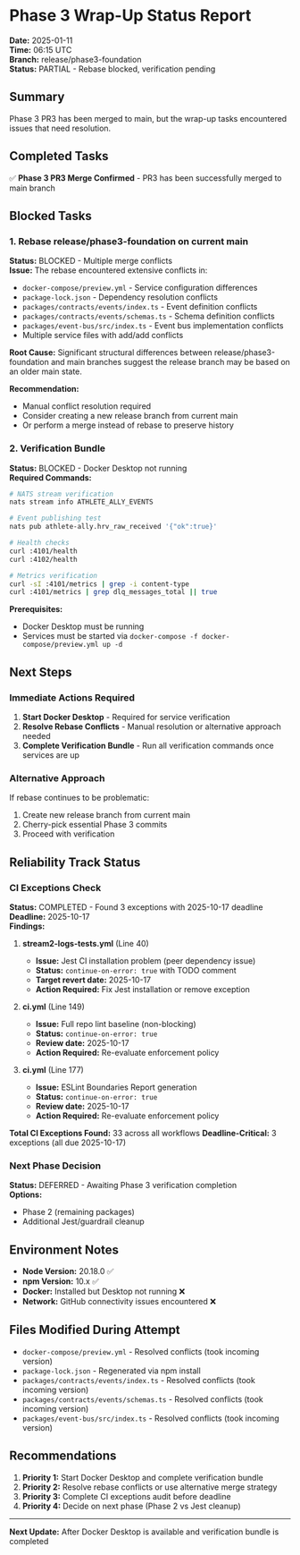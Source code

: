 # Phase 3 Wrap-Up Status Report

**Date:** 2025-01-11  
**Time:** 06:15 UTC  
**Branch:** release/phase3-foundation  
**Status:** PARTIAL - Rebase blocked, verification pending

## Summary

Phase 3 PR3 has been merged to main, but the wrap-up tasks encountered issues that need resolution.

## Completed Tasks

✅ **Phase 3 PR3 Merge Confirmed** - PR3 has been successfully merged to main branch

## Blocked Tasks

### 1. Rebase release/phase3-foundation on current main
**Status:** BLOCKED - Multiple merge conflicts  
**Issue:** The rebase encountered extensive conflicts in:
- `docker-compose/preview.yml` - Service configuration differences
- `package-lock.json` - Dependency resolution conflicts  
- `packages/contracts/events/index.ts` - Event definition conflicts
- `packages/contracts/events/schemas.ts` - Schema definition conflicts
- `packages/event-bus/src/index.ts` - Event bus implementation conflicts
- Multiple service files with add/add conflicts

**Root Cause:** Significant structural differences between release/phase3-foundation and main branches suggest the release branch may be based on an older main state.

**Recommendation:** 
- Manual conflict resolution required
- Consider creating a new release branch from current main
- Or perform a merge instead of rebase to preserve history

### 2. Verification Bundle
**Status:** BLOCKED - Docker Desktop not running  
**Required Commands:**
```bash
# NATS stream verification
nats stream info ATHLETE_ALLY_EVENTS

# Event publishing test
nats pub athlete-ally.hrv_raw_received '{"ok":true}'

# Health checks
curl :4101/health
curl :4102/health

# Metrics verification
curl -sI :4101/metrics | grep -i content-type
curl :4101/metrics | grep dlq_messages_total || true
```

**Prerequisites:**
- Docker Desktop must be running
- Services must be started via `docker-compose -f docker-compose/preview.yml up -d`

## Next Steps

### Immediate Actions Required
1. **Start Docker Desktop** - Required for service verification
2. **Resolve Rebase Conflicts** - Manual resolution or alternative approach needed
3. **Complete Verification Bundle** - Run all verification commands once services are up

### Alternative Approach
If rebase continues to be problematic:
1. Create new release branch from current main
2. Cherry-pick essential Phase 3 commits
3. Proceed with verification

## Reliability Track Status

### CI Exceptions Check
**Status:** COMPLETED - Found 3 exceptions with 2025-10-17 deadline  
**Deadline:** 2025-10-17  
**Findings:**

1. **stream2-logs-tests.yml** (Line 40)
   - **Issue:** Jest CI installation problem (peer dependency issue)
   - **Status:** `continue-on-error: true` with TODO comment
   - **Target revert date:** 2025-10-17
   - **Action Required:** Fix Jest installation or remove exception

2. **ci.yml** (Line 149) 
   - **Issue:** Full repo lint baseline (non-blocking)
   - **Status:** `continue-on-error: true` 
   - **Review date:** 2025-10-17
   - **Action Required:** Re-evaluate enforcement policy

3. **ci.yml** (Line 177)
   - **Issue:** ESLint Boundaries Report generation
   - **Status:** `continue-on-error: true`
   - **Review date:** 2025-10-17  
   - **Action Required:** Re-evaluate enforcement policy

**Total CI Exceptions Found:** 33 across all workflows
**Deadline-Critical:** 3 exceptions (all due 2025-10-17)

### Next Phase Decision
**Status:** DEFERRED - Awaiting Phase 3 verification completion  
**Options:**
- Phase 2 (remaining packages) 
- Additional Jest/guardrail cleanup

## Environment Notes

- **Node Version:** 20.18.0 ✅
- **npm Version:** 10.x ✅  
- **Docker:** Installed but Desktop not running ❌
- **Network:** GitHub connectivity issues encountered ❌

## Files Modified During Attempt

- `docker-compose/preview.yml` - Resolved conflicts (took incoming version)
- `package-lock.json` - Regenerated via npm install
- `packages/contracts/events/index.ts` - Resolved conflicts (took incoming version)
- `packages/contracts/events/schemas.ts` - Resolved conflicts (took incoming version)  
- `packages/event-bus/src/index.ts` - Resolved conflicts (took incoming version)

## Recommendations

1. **Priority 1:** Start Docker Desktop and complete verification bundle
2. **Priority 2:** Resolve rebase conflicts or use alternative merge strategy
3. **Priority 3:** Complete CI exceptions audit before deadline
4. **Priority 4:** Decide on next phase (Phase 2 vs Jest cleanup)

---

**Next Update:** After Docker Desktop is available and verification bundle is completed
